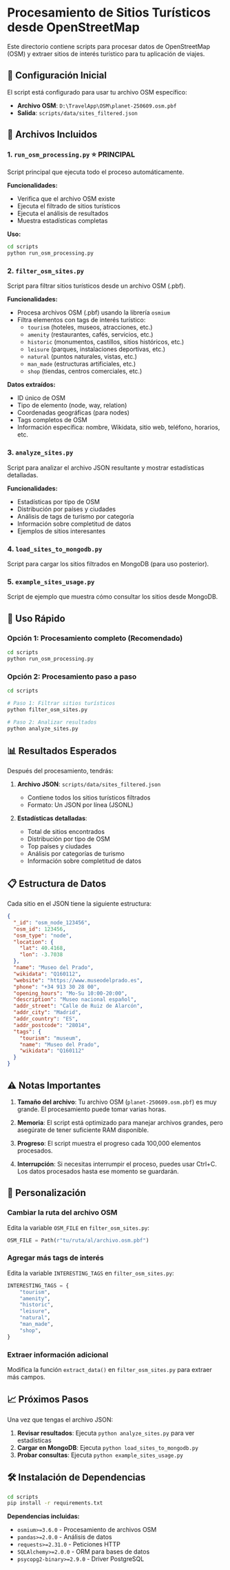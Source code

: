 # Procesamiento de Sitios Turísticos desde OpenStreetMap

Este directorio contiene scripts para procesar datos de OpenStreetMap (OSM) y extraer sitios de interés turístico para tu aplicación de viajes.

## 🎯 Configuración Inicial

El script está configurado para usar tu archivo OSM específico:
- **Archivo OSM**: `D:\TravelApp\OSM\planet-250609.osm.pbf`
- **Salida**: `scripts/data/sites_filtered.json`

## 📁 Archivos Incluidos

### 1. `run_osm_processing.py` ⭐ **PRINCIPAL**
Script principal que ejecuta todo el proceso automáticamente.

**Funcionalidades:**
- Verifica que el archivo OSM existe
- Ejecuta el filtrado de sitios turísticos
- Ejecuta el análisis de resultados
- Muestra estadísticas completas

**Uso:**
```bash
cd scripts
python run_osm_processing.py
```

### 2. `filter_osm_sites.py`
Script para filtrar sitios turísticos desde un archivo OSM (.pbf).

**Funcionalidades:**
- Procesa archivos OSM (.pbf) usando la librería `osmium`
- Filtra elementos con tags de interés turístico:
  - `tourism` (hoteles, museos, atracciones, etc.)
  - `amenity` (restaurantes, cafés, servicios, etc.)
  - `historic` (monumentos, castillos, sitios históricos, etc.)
  - `leisure` (parques, instalaciones deportivas, etc.)
  - `natural` (puntos naturales, vistas, etc.)
  - `man_made` (estructuras artificiales, etc.)
  - `shop` (tiendas, centros comerciales, etc.)

**Datos extraídos:**
- ID único de OSM
- Tipo de elemento (node, way, relation)
- Coordenadas geográficas (para nodes)
- Tags completos de OSM
- Información específica: nombre, Wikidata, sitio web, teléfono, horarios, etc.

### 3. `analyze_sites.py`
Script para analizar el archivo JSON resultante y mostrar estadísticas detalladas.

**Funcionalidades:**
- Estadísticas por tipo de OSM
- Distribución por países y ciudades
- Análisis de tags de turismo por categoría
- Información sobre completitud de datos
- Ejemplos de sitios interesantes

### 4. `load_sites_to_mongodb.py`
Script para cargar los sitios filtrados en MongoDB (para uso posterior).

### 5. `example_sites_usage.py`
Script de ejemplo que muestra cómo consultar los sitios desde MongoDB.

## 🚀 Uso Rápido

### Opción 1: Procesamiento completo (Recomendado)
```bash
cd scripts
python run_osm_processing.py
```

### Opción 2: Procesamiento paso a paso
```bash
cd scripts

# Paso 1: Filtrar sitios turísticos
python filter_osm_sites.py

# Paso 2: Analizar resultados
python analyze_sites.py
```

## 📊 Resultados Esperados

Después del procesamiento, tendrás:

1. **Archivo JSON**: `scripts/data/sites_filtered.json`
   - Contiene todos los sitios turísticos filtrados
   - Formato: Un JSON por línea (JSONL)

2. **Estadísticas detalladas**:
   - Total de sitios encontrados
   - Distribución por tipo de OSM
   - Top países y ciudades
   - Análisis por categorías de turismo
   - Información sobre completitud de datos

## 📋 Estructura de Datos

Cada sitio en el JSON tiene la siguiente estructura:

```json
{
  "_id": "osm_node_123456",
  "osm_id": 123456,
  "osm_type": "node",
  "location": {
    "lat": 40.4168,
    "lon": -3.7038
  },
  "name": "Museo del Prado",
  "wikidata": "Q160112",
  "website": "https://www.museodelprado.es",
  "phone": "+34 913 30 28 00",
  "opening_hours": "Mo-Su 10:00-20:00",
  "description": "Museo nacional español",
  "addr_street": "Calle de Ruiz de Alarcón",
  "addr_city": "Madrid",
  "addr_country": "ES",
  "addr_postcode": "28014",
  "tags": {
    "tourism": "museum",
    "name": "Museo del Prado",
    "wikidata": "Q160112"
  }
}
```

## ⚠️ Notas Importantes

1. **Tamaño del archivo**: Tu archivo OSM (`planet-250609.osm.pbf`) es muy grande. El procesamiento puede tomar varias horas.

2. **Memoria**: El script está optimizado para manejar archivos grandes, pero asegúrate de tener suficiente RAM disponible.

3. **Progreso**: El script muestra el progreso cada 100,000 elementos procesados.

4. **Interrupción**: Si necesitas interrumpir el proceso, puedes usar Ctrl+C. Los datos procesados hasta ese momento se guardarán.

## 🔧 Personalización

### Cambiar la ruta del archivo OSM
Edita la variable `OSM_FILE` en `filter_osm_sites.py`:
```python
OSM_FILE = Path(r"tu/ruta/al/archivo.osm.pbf")
```

### Agregar más tags de interés
Edita la variable `INTERESTING_TAGS` en `filter_osm_sites.py`:
```python
INTERESTING_TAGS = {
    "tourism",
    "amenity", 
    "historic",
    "leisure",
    "natural",
    "man_made",
    "shop",
}
```

### Extraer información adicional
Modifica la función `extract_data()` en `filter_osm_sites.py` para extraer más campos.

## 📈 Próximos Pasos

Una vez que tengas el archivo JSON:

1. **Revisar resultados**: Ejecuta `python analyze_sites.py` para ver estadísticas
2. **Cargar en MongoDB**: Ejecuta `python load_sites_to_mongodb.py`
3. **Probar consultas**: Ejecuta `python example_sites_usage.py`

## 🛠️ Instalación de Dependencias

```bash
cd scripts
pip install -r requirements.txt
```

**Dependencias incluidas:**
- `osmium>=3.6.0` - Procesamiento de archivos OSM
- `pandas>=2.0.0` - Análisis de datos
- `requests>=2.31.0` - Peticiones HTTP
- `SQLAlchemy>=2.0.0` - ORM para bases de datos
- `psycopg2-binary>=2.9.0` - Driver PostgreSQL 